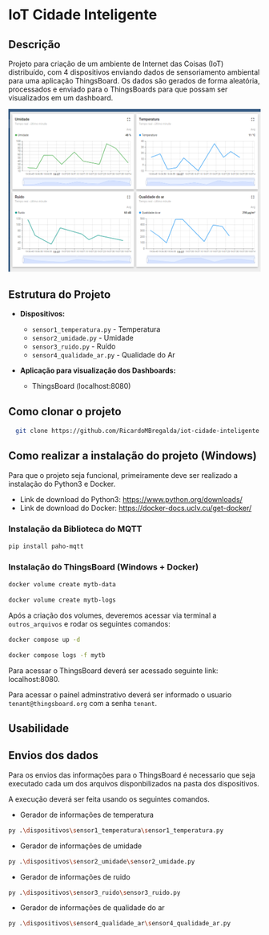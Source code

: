 # IoT Cidade Inteligente

## Descrição
Projeto para criação de um ambiente de Internet das Coisas (IoT) distribuído, com 4 dispositivos enviando dados de sensoriamento ambiental para uma aplicação ThingsBoard. Os dados são gerados de forma aleatória, processados e enviado para o ThingsBoards para que possam ser visualizados em um dashboard.

![Dashboard](./outros_arquivos/dashboard.png "Visualização do Dashboard")

## Estrutura do Projeto
- **Dispositivos:**
  - `sensor1_temperatura.py` - Temperatura
  - `sensor2_umidade.py` - Umidade
  - `sensor3_ruido.py` - Ruído
  - `sensor4_qualidade_ar.py` - Qualidade do Ar

- **Aplicação para visualização dos Dashboards:**
  - ThingsBoard (localhost:8080)

## Como clonar o projeto
```bash
  git clone https://github.com/RicardoMBregalda/iot-cidade-inteligente.git
```
## Como realizar a instalação do projeto (Windows)
Para que o projeto seja funcional, primeiramente deve ser realizado a instalação do Python3 e Docker.
- Link de download do Python3: https://www.python.org/downloads/
- Link de download do Docker: https://docker-docs.uclv.cu/get-docker/

### Instalação da Biblioteca do MQTT
```bash
pip install paho-mqtt
```

### Instalação do ThingsBoard (Windows + Docker)

```bash
docker volume create mytb-data
```
```bash
docker volume create mytb-logs
```
Após a criação dos volumes, deveremos acessar via terminal a `outros_arquivos` e rodar os seguintes comandos:

```bash
docker compose up -d
```
```bash
docker compose logs -f mytb
```
Para acessar o ThingsBoard deverá ser acessado seguinte link: localhost:8080.  

Para acessar o painel adminstrativo deverá ser informado o usuario `tenant@thingsboard.org` com a senha `tenant`.

## Usabilidade

##



## Envios dos dados
Para os envios das informações para o ThingsBoard é necessario que seja executado cada um dos arquivos disponbilizados na pasta dos dispositivos.

A execução deverá ser feita usando os seguintes comandos.
- Gerador de informações de temperatura
```bash
py .\dispositivos\sensor1_temperatura\sensor1_temperatura.py  
```
- Gerador de informações de umidade
```bash
py .\dispositivos\sensor2_umidade\sensor2_umidade.py
```
- Gerador de informações de ruido
```bash
py .\dispositivos\sensor3_ruido\sensor3_ruido.py
```
- Gerador de informações de qualidade do ar
```bash
py .\dispositivos\sensor4_qualidade_ar\sensor4_qualidade_ar.py
```





